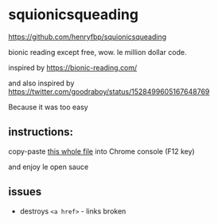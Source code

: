 # squionicsqueading

https://github.com/henryfbp/squionicsqueading

bionic reading except free, wow. le million dollar code.

inspired by https://bionic-reading.com/

and also inspired by https://twitter.com/goodraboy/status/1528499605167648769

Because it was too easy

## instructions:

copy-paste [this whole file](./squionicsqueading.js) into Chrome console (F12 key)

and enjoy le open sauce 

## issues

- destroys `<a href>` - links broken
